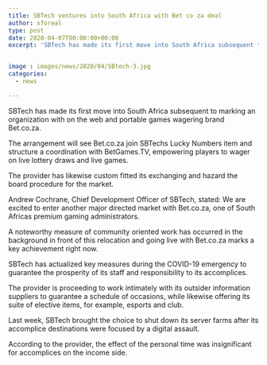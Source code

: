 ```yaml
---
title: SBTech ventures into South Africa with Bet co za deal
author: xforeal 
type: post
date: 2020-04-07T00:00:00+00:00
excerpt: 'SBTech has made its first move into South Africa subsequent to marking an organization with on the web and portable games wagering brand Bet '


image : images/news/2020/04/SBtech-3.jpg
categories:
  - news

---
```

SBTech has made its first move into South Africa subsequent to marking an organization with on the web and portable games wagering brand Bet.co.za. 

The arrangement will see Bet.co.za join SBTechs Lucky Numbers item and structure a coordination with BetGames.TV, empowering players to wager on live lottery draws and live games. 

The provider has likewise custom fitted its exchanging and hazard the board procedure for the market. 

Andrew Cochrane, Chief Development Officer of SBTech, stated: We are excited to enter another major directed market with Bet.co.za, one of South Africas premium gaming administrators. 

A noteworthy measure of community oriented work has occurred in the background in front of this relocation and going live with Bet.co.za marks a key achievement right now. 

SBTech has actualized key measures during the COVID-19 emergency to guarantee the prosperity of its staff and responsibility to its accomplices. 

The provider is proceeding to work intimately with its outsider information suppliers to guarantee a schedule of occasions, while likewise offering its suite of elective items, for example, esports and club. 

Last week, SBTech brought the choice to shut down its server farms after its accomplice destinations were focused by a digital assault. 

According to the provider, the effect of the personal time was insignificant for accomplices on the income side.